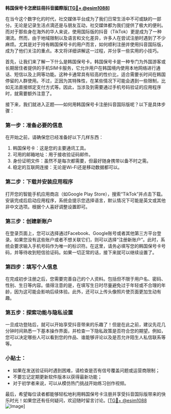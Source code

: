 **韩国保号卡怎麽註冊抖音國際版[[TG💪+ @esim1088](https://t.me/s/esim1088)]**

在当今这个数字化的时代，社交媒体平台成为了我们日常生活中不可或缺的一部分。无论是记录生活点滴还是与朋友互动，社交媒体都为我们提供了极大的便利。而对于那些身在海外的华人来说，使用国际版的抖音（TikTok）更是成为了一种潮流。然而，由于地域限制以及语言和文化差异，许多人在尝试注册时遇到了不少麻烦。尤其是对于持有韩国保号卡的用户而言，如何顺利注册并使用抖音国际版，成为了他们关注的重点。本文将详细讲解这一过程，并分享一些实用的小技巧。

首先，让我们来了解一下什么是韩国保号卡。韩国保号卡是一种专门为外国游客或长期居住者提供的手机SIM卡服务，它允许用户在韩国境内使用本地网络进行通话、短信以及上网等功能。这种卡通常具有较高的性价比，适合需要长时间在韩国停留的人群使用。不过，正因为其特殊性，在某些情况下可能会遇到一些限制，比如无法直接绑定支付方式等。因此，当涉及到需要通过手机号码验证的应用程序时，就需要额外注意了。

接下来，我们就进入正题——如何用韩国保号卡注册抖音国际版呢？以下是具体步骤：

### 第一步：准备必要的信息
在开始之前，请确保您已经准备好以下几样东西：
1. 韩国保号卡：这是您的主要通讯工具。
2. 可用的邮箱地址：用于接收验证码邮件。
3. 身份证明文件：虽然不是每次都需要，但最好随身携带以备不时之需。
4. 稳定的互联网连接：无论是Wi-Fi还是移动数据都可以。

### 第二步：下载并安装应用程序
打开您的智能手机应用商店（如Google Play Store），搜索“TikTok”并点击下载。安装完成后启动应用程序，系统会提示您选择语言，默认情况下可能是英文或其他非中文选项。根据个人喜好调整设置即可。

### 第三步：创建新账户
在登录页面上，您可以选择通过Facebook、Google账号或者其他第三方平台登录。如果您没有这些账户或者不想关联它们，则可以选择“注册新账户”。此时，系统会要求输入手机号码作为唯一的标识符。在这里，请务必填写您的韩国保号卡号码，并等待收到短信验证码。如果一切正常的话，接下来就可以继续设置了。

### 第四步：填写个人信息
在完成初步注册之后，您需要完善自己的个人资料。包括但不限于用户名、密码、性别、生日等内容。值得注意的是，在填写生日时尽量避免过于年轻或不合理的年龄，因为这可能会影响后续体验。此外，还可以上传头像照片使页面更加生动有趣。

### 第五步：探索功能与隐私设置
一旦成功登陆后，就可以开始享受抖音带来的乐趣了！但是在此之前，建议先花几分钟时间熟悉一下基本操作界面，并检查一下隐私政策是否符合您的期望。例如，您可以决定哪些人可以看到您的作品、谁能够评论以及是否允许陌生人私信联系等等。

### 小贴士：
- 如果在发送验证码时遇到困难，请检查是否有信号覆盖问题或运营商限制；
- 不要忘记定期更新软件版本以获得最新功能；
- 对于初学者来说，可以从模仿热门挑战开始练习创作视频。

最后，希望每位读者都能够轻松地利用韩国保号卡注册并享受抖音国际版带来的快乐时光！如果您还有任何疑问，欢迎随时留言讨论。[[TG💪+ @esim1088](https://t.me/s/esim1088) ![Image](https://i.postimg.cc/4NQfJmqS/Snipaste-2025-05-13-00-14-12.png)]